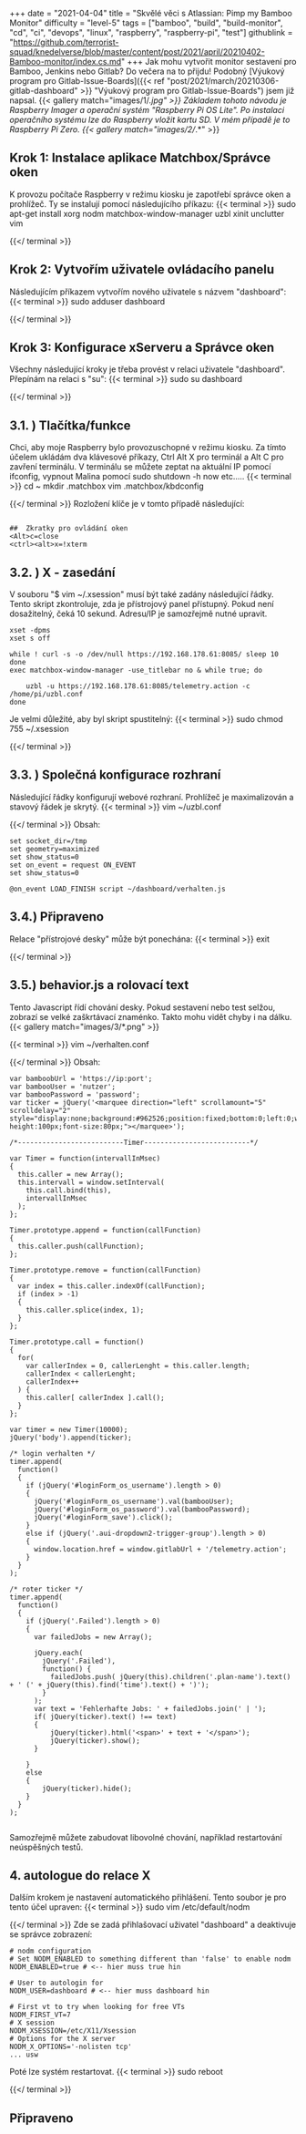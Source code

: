 +++
date = "2021-04-04"
title = "Skvělé věci s Atlassian: Pimp my Bamboo Monitor"
difficulty = "level-5"
tags = ["bamboo", "build", "build-monitor", "cd", "ci", "devops", "linux", "raspberry", "raspberry-pi", "test"]
githublink = "https://github.com/terrorist-squad/knedelverse/blob/master/content/post/2021/april/20210402-Bamboo-monitor/index.cs.md"
+++
Jak mohu vytvořit monitor sestavení pro Bamboo, Jenkins nebo Gitlab? Do večera na to přijdu! Podobný [Výukový program pro Gitlab-Issue-Boards]({{< ref "post/2021/march/20210306-gitlab-dashboard" >}} "Výukový program pro Gitlab-Issue-Boards") jsem již napsal.
{{< gallery match="images/1/*.jpg" >}}
Základem tohoto návodu je Raspberry Imager a operační systém "Raspberry Pi OS Lite". Po instalaci operačního systému lze do Raspberry vložit kartu SD. V mém případě je to Raspberry Pi Zero.
{{< gallery match="images/2/*.*" >}}

## Krok 1: Instalace aplikace Matchbox/Správce oken
K provozu počítače Raspberry v režimu kiosku je zapotřebí správce oken a prohlížeč. Ty se instalují pomocí následujícího příkazu:
{{< terminal >}}
sudo apt-get install xorg nodm matchbox-window-manager uzbl xinit unclutter vim

{{</ terminal >}}

## Krok 2: Vytvořím uživatele ovládacího panelu
Následujícím příkazem vytvořím nového uživatele s názvem "dashboard":
{{< terminal >}}
sudo adduser dashboard

{{</ terminal >}}

## Krok 3: Konfigurace xServeru a Správce oken
Všechny následující kroky je třeba provést v relaci uživatele "dashboard". Přepínám na relaci s "su":
{{< terminal >}}
sudo su dashboard

{{</ terminal >}}

##  3.1. ) Tlačítka/funkce
Chci, aby moje Raspberry bylo provozuschopné v režimu kiosku. Za tímto účelem ukládám dva klávesové příkazy, Ctrl Alt X pro terminál a Alt C pro zavření terminálu. V terminálu se můžete zeptat na aktuální IP pomocí ifconfig, vypnout Malina pomocí sudo shutdown -h now etc.....
{{< terminal >}}
cd ~
mkdir .matchbox
vim .matchbox/kbdconfig

{{</ terminal >}}
Rozložení klíče je v tomto případě následující:
```

##  Zkratky pro ovládání oken
<Alt>c=close
<ctrl><alt>x=!xterm

```

##  3.2. ) X - zasedání
V souboru "$ vim ~/.xsession" musí být také zadány následující řádky. Tento skript zkontroluje, zda je přístrojový panel přístupný. Pokud není dosažitelný, čeká 10 sekund. Adresu/IP je samozřejmě nutné upravit.
```
xset -dpms
xset s off

while ! curl -s -o /dev/null https://192.168.178.61:8085/ sleep 10
done
exec matchbox-window-manager -use_titlebar no & while true; do
   
    uzbl -u https://192.168.178.61:8085/telemetry.action -c /home/pi/uzbl.conf
done

```
Je velmi důležité, aby byl skript spustitelný:
{{< terminal >}}
sudo chmod 755 ~/.xsession

{{</ terminal >}}

##  3.3. ) Společná konfigurace rozhraní
Následující řádky konfigurují webové rozhraní. Prohlížeč je maximalizován a stavový řádek je skrytý.
{{< terminal >}}
vim ~/uzbl.conf

{{</ terminal >}}
Obsah:
```
set socket_dir=/tmp
set geometry=maximized
set show_status=0
set on_event = request ON_EVENT
set show_status=0

@on_event LOAD_FINISH script ~/dashboard/verhalten.js

```

##  3.4.) Připraveno
Relace "přístrojové desky" může být ponechána:
{{< terminal >}}
exit

{{</ terminal >}}

##  3.5.) behavior.js a rolovací text
Tento Javascript řídí chování desky. Pokud sestavení nebo test selžou, zobrazí se velké zaškrtávací znaménko. Takto mohu vidět chyby i na dálku.
{{< gallery match="images/3/*.png" >}}

{{< terminal >}}
vim ~/verhalten.conf

{{</ terminal >}}
Obsah:
```
var bamboobUrl = 'https://ip:port';
var bambooUser = 'nutzer';
var bambooPassword = 'password';
var ticker = jQuery('<marquee direction="left" scrollamount="5" scrolldelay="2" style="display:none;background:#962526;position:fixed;bottom:0;left:0;width:100%;line-height:100px;font-size:80px;"></marquee>');

/*--------------------------Timer--------------------------*/

var Timer = function(intervallInMsec)
{
  this.caller = new Array();
  this.intervall = window.setInterval(
    this.call.bind(this),
    intervallInMsec
  );
};

Timer.prototype.append = function(callFunction)
{
  this.caller.push(callFunction);
};

Timer.prototype.remove = function(callFunction)
{
  var index = this.caller.indexOf(callFunction);
  if (index > -1) 
  {
    this.caller.splice(index, 1);
  }
};

Timer.prototype.call = function()
{
  for(
    var callerIndex = 0, callerLenght = this.caller.length;
    callerIndex < callerLenght;
    callerIndex++
  ) {
    this.caller[ callerIndex ].call();
  }
};

var timer = new Timer(10000);
jQuery('body').append(ticker);

/* login verhalten */
timer.append(
  function()
  {
    if (jQuery('#loginForm_os_username').length > 0)
    {
      jQuery('#loginForm_os_username').val(bambooUser);
      jQuery('#loginForm_os_password').val(bambooPassword);
      jQuery('#loginForm_save').click();
    }
    else if (jQuery('.aui-dropdown2-trigger-group').length > 0)
    {
      window.location.href = window.gitlabUrl + '/telemetry.action';
    }
  }
);

/* roter ticker */
timer.append(
  function()
  {
    if (jQuery('.Failed').length > 0)
    {
      var failedJobs = new Array();

      jQuery.each(
        jQuery('.Failed'),
        function() {
          failedJobs.push( jQuery(this).children('.plan-name').text() + ' (' + jQuery(this).find('time').text() + ')');
        }
      );
      var text = 'Fehlerhafte Jobs: ' + failedJobs.join(' | ');
      if( jQuery(ticker).text() !== text) 
      {
          jQuery(ticker).html('<span>' + text + '</span>');
          jQuery(ticker).show();
      }
      
    }
    else
    {
        jQuery(ticker).hide();
    }
  }
);


```
Samozřejmě můžete zabudovat libovolné chování, například restartování neúspěšných testů.
## 4. autologue do relace X
Dalším krokem je nastavení automatického přihlášení. Tento soubor je pro tento účel upraven:
{{< terminal >}}
sudo vim /etc/default/nodm

{{</ terminal >}}
Zde se zadá přihlašovací uživatel "dashboard" a deaktivuje se správce zobrazení:
```
# nodm configuration
# Set NODM_ENABLED to something different than 'false' to enable nodm
NODM_ENABLED=true # <-- hier muss true hin

# User to autologin for
NODM_USER=dashboard # <-- hier muss dashboard hin

# First vt to try when looking for free VTs
NODM_FIRST_VT=7
# X session
NODM_XSESSION=/etc/X11/Xsession
# Options for the X server
NODM_X_OPTIONS='-nolisten tcp'
... usw

```
Poté lze systém restartovat.
{{< terminal >}}
sudo reboot

{{</ terminal >}}

## Připraveno
